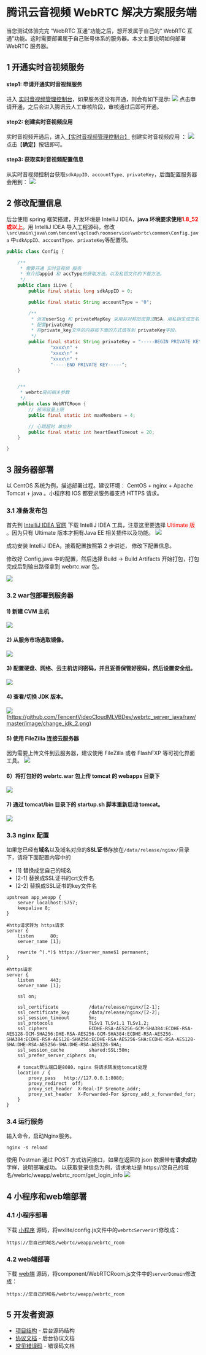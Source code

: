 # 腾讯云音视频 WebRTC 解决方案服务端
当您测试体验完完 “WebRTC 互通”功能之后，想开发属于自己的“ WebRTC 互通”功能。这时需要部署属于自己账号体系的服务器。本文主要说明如何部署 WebRTC 服务器。


## 1 开通实时音视频服务

#### step1:  申请开通实时音视频服务
进入 [实时音视频管理控制台](https://console.qcloud.com/rav)，如果服务还没有开通，则会有如下提示:
![](https://github.com/TencentVideoCloudMLVBDev/webrtc_server_java/raw/master/image/rav_open.png)
点击申请开通，之后会进入腾讯云人工审核阶段，审核通过后即可开通。

####  step2:  创建实时音视频应用
实时音视频开通后，进入[【实时音视频管理控制台】](https://console.qcloud.com/rav) 创建实时音视频应用 ：
![](https://github.com/TencentVideoCloudMLVBDev/webrtc_server_java/raw/master/image/rav_new.png)
点击【**确定**】按钮即可。

####  step3: 获取实时音视频配置信息
从实时音视频控制台获取`sdkAppID、accountType、privateKey`，后面配置服务器会用到：
![](https://github.com/TencentVideoCloudMLVBDev/webrtc_server_java/raw/master/image/rav_config.png)


## 2 修改配置信息
后台使用 spring 框架搭建，开发环境是 IntelliJ IDEA，**java 环境要求使用<font color='red'>1.8_52 或以上</font>**。用 IntelliJ IDEA 导入工程源码，修改`\src\main\java\com\tencent\qcloud\roomservice\webrtc\common\Config.java` 中`sdkAppID、accountType、privateKey`等配置项。

```java
public class Config {

    /**
     * 需要开通 实时音视频 服务
     * 有介绍appid 和 accType的获取方法。以及私钥文件的下载方法。
     */
    public class iLive {
        public final static long sdkAppID = 0;

        public final static String accountType = "0";

        /**
         * 派发userSig 和 privateMapKey 采用非对称加密算法RSA，用私钥生成签名。privateKey就是用于生成签名的私钥，私钥文件可以在互动直播控制台获取
         * 配置privateKey
         * 将private_key文件的内容按下面的方式填写到 privateKey字段。
         */
        public final static String privateKey = "-----BEGIN PRIVATE KEY-----\n" +
                "xxxx\n" +
                "xxxx\n" +
                "xxxx\n" +
                "-----END PRIVATE KEY-----";
    }


    /**
     * webrtc房间相关参数
     */
    public class WebRTCRoom {
        // 房间容量上限
        public final static int maxMembers = 4;

        // 心跳超时 单位秒
        public final static int heartBeatTimeout = 20;
    }

}
```

## 3 服务器部署

以 CentOS 系统为例，描述部署过程。建议环境： CentOS + nginx + Apache Tomcat + java 。小程序和 IOS 都要求服务器支持 HTTPS 请求。

### 3.1 准备发布包
首先到 [IntelliJ IDEA 官网](https://www.jetbrains.com/idea/download/#section=windows) 下载  IntelliJ IDEA 工具，注意这里要选择 <font color='red'>Ultimate 版 </font>。因为只有 Ultimate 版本才拥有Java EE 相关插件以及功能。
![](https://main.qcloudimg.com/raw/3cad5d08eb48255e39fcd304aa7c97e6.png)

成功安装 IntelliJ IDEA，接着配置按照第 2 步讲述， 修改下配置信息。

修改好 Config.java 中的配置，然后选择 Build -> Build Artifacts 开始打包，打包完成后到输出路径拿到 webrtc.war 包。

![](https://github.com/TencentVideoCloudMLVBDev/webrtc_server_java/raw/master/image/build_war.png)

### 3.2 war包部署到服务器

#### 1) 新建 CVM 主机
![](https://github.com/TencentVideoCloudMLVBDev/webrtc_server_java/raw/master/image/new_cvm.png)

#### 2) 从服务市场选取镜像。
![](https://github.com/TencentVideoCloudMLVBDev/webrtc_server_java/raw/master/image/cvm_image.png)

#### 3) 配置硬盘、网络、云主机访问密码，并且妥善保管好密码，然后设置安全组。
![](https://github.com/TencentVideoCloudMLVBDev/webrtc_server_java/raw/master/image/config_cvm.png)

#### 4) 查看/切换 JDK 版本。
![](https://github.com/TencentVideoCloudMLVBDev/webrtc_server_java/raw/master/image/change_jdk_1.png)
(https://github.com/TencentVideoCloudMLVBDev/webrtc_server_java/raw/master/image/change_jdk_2.png)

#### 5) 使用 FileZilla 连接云服务器
因为需要上传文件到云服务器，建议使用 FileZilla 或者 FlashFXP 等可视化界面工具。
![](https://github.com/TencentVideoCloudMLVBDev/webrtc_server_java/raw/master/image/upload_war.png)

#### 6）将打包好的 webrtc.war 包上传 tomcat 的 webapps 目录下
![](https://github.com/TencentVideoCloudMLVBDev/webrtc_server_java/raw/master/image/upload_war_2.png)

#### 7) 通过 tomcat/bin 目录下的 startup.sh 脚本重新启动 tomcat。 
![](https://github.com/TencentVideoCloudMLVBDev/webrtc_server_java/raw/master/image/restart_tomcat.png)


### 3.3 nginx 配置
如果您已经有**域名**以及域名对应的**SSL证书**存放在`/data/release/nginx/`目录下，请将下面配置内容中的
- [1] 替换成您自己的域名
- [2-1] 替换成SSL证书的crt文件名
- [2-2] 替换成SSL证书的key文件名

```
upstream app_weapp {
    server localhost:5757;
    keepalive 8;
}

#http请求转为 https请求
server {
    listen      80;
    server_name [1]; 

    rewrite ^(.*)$ https://$server_name$1 permanent;
}

#https请求
server {
    listen      443;
    server_name [1];

    ssl on;

    ssl_certificate           /data/release/nginx/[2-1];
    ssl_certificate_key       /data/release/nginx/[2-2];
    ssl_session_timeout       5m;
    ssl_protocols             TLSv1 TLSv1.1 TLSv1.2;
    ssl_ciphers               ECDHE-RSA-AES256-GCM-SHA384:ECDHE-RSA-AES128-GCM-SHA256:DHE-RSA-AES256-GCM-SHA384:ECDHE-RSA-AES256-SHA384:ECDHE-RSA-AES128-SHA256:ECDHE-RSA-AES256-SHA:ECDHE-RSA-AES128-SHA:DHE-RSA-AES256-SHA:DHE-RSA-AES128-SHA;
    ssl_session_cache         shared:SSL:50m;
    ssl_prefer_server_ciphers on;

    # tomcat默认端口是8080，nginx 将请求转发给tomcat处理
    location / {
        proxy_pass   http://127.0.0.1:8080;
        proxy_redirect  off;
        proxy_set_header  X-Real-IP $remote_addr;
        proxy_set_header  X-Forwarded-For $proxy_add_x_forwarded_for;
    }
}
```

### 3.4 运行服务
输入命令，启动Nginx服务。
```
nginx -s reload
```
使用 Postman 通过 POST 方式访问接口，如果在返回的 json 数据带有**请求成功**字样，说明部署成功。
以获取登录信息为例，请求地址是 https://您自己的域名/webrtc/weapp/webrtc_room/get_login_info
![](https://github.com/TencentVideoCloudMLVBDev/webrtc_server_java/raw/master/image/postman.png)

## 4 小程序和web端部署
### 4.1 小程序部署

下载 [小程序](https://github.com/TencentVideoCloudMLVBDev/RTCRoomDemo) 源码，将wxlite/config.js文件中的`webrtcServerUrl`修改成：
```
https://您自己的域名/webrtc/weapp/webrtc_room
```

### 4.2 web端部署

下载 [web端](https://github.com/TencentVideoCloudMLVBDev/webrtc_pc) 源码，将component/WebRTCRoom.js文件中的`serverDomain`修改成：
```
https://您自己的域名/webrtc/weapp/webrtc_room
```

## 5 开发者资源
* [项目结构](https://github.com/TencentVideoCloudMLVBDev/webrtc_server_java/blob/master/doc/codeStructure.md) - 后台源码结构
* [协议文档](https://github.com/TencentVideoCloudMLVBDev/webrtc_server_java/blob/master/doc/protocol.md) - 后台协议文档
* [常见错误码](https://github.com/TencentVideoCloudMLVBDev/webrtc_server_java/blob/master/doc/errorCode.md) - 错误码文档
